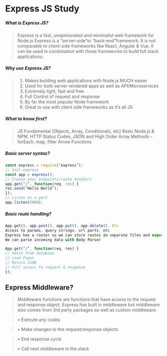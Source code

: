 # Express JS Study
##### What is Express JS?
>Express is a fast, unopinionated and minimalist web framework for Node.js
>Express is a “server-side”or “back-end”framework. It is not comparable to client-side frameworks like React, Angular & Vue. It can be used in combination with those frameworks to build full stack applications.

##### Why use Express JS?
>1.	Makes building web applications with Node.js MUCH easier
>2.	Used for both server rendered apps as well as API/Microservices
>3.	Extremely light, fast and free
>4.	Full Control of request and response
>5.	By far the most popular Node framework
>6.	Great to use with client side frameworks as it’s all JS

##### What to know first?
>JS Fundamental (Objects, Array, Conditionals, etc)
Basic Node.js & NPM,
>HTTP Status Codes,
JSON and
High Order Array Methods – forEach, map, filter
Arrow Functions

##### Basic server syntax?
```javascript
const express = require(‘express’);
// Init express
const app = express();
// Create your endpoints/route handlers
app.get(‘/’, function(req. res) {
res.send(‘Hello World’);
});
// Listen on a port
app.listen(5000);
```

##### Basic route handling?
```javascript
App.get(), app.post(), app.put(), app.delete(). Etc
Access to params, query strings, url parts, etc
Express has a router so we can store routes in separate files and export
We can parse incoming data with Body Parser

App.get(‘/’, function(req, res) {
// Fetch from database
// Load Pages
// Return JSON
// Full access to request & response
});
```
## Express Middleware?
> Middleware functions are functions that have access to the request and response object. Express has built in middleware but middleware also comes from 3rd party packages as well as custom middleware.


>•	Execute any codes

>•	Make changes to the request/response objects

>•	End response cycle

>•	Call next middleware in the stack 

